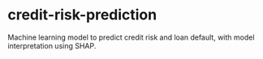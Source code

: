 # credit-risk-prediction
Machine learning model to predict credit risk and loan default, with model interpretation using SHAP.
